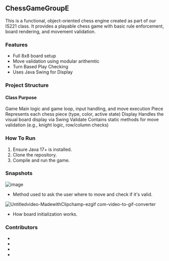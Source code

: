 ## ChessGameGroupE
This is a functional, object-oriented chess engine created as part of our IS221 class. It provides a playable chess game with basic rule enforcement, board rendering, and movement validation.

### Features
- Full 8x8 board setup
- Move validation using modular arithemtic
- Turn Based Play Checking
- Uses Java Swing for Display

### Project Structure 
#### Class      Purpose
Game            Main logic and game loop, input handling, and move execution
Piece           Represents each chess piece (type, color, active state) 
Display         Handles the visual board display via Swing
Validate        Contains static methods for move validation (e.g., knight logic, row/column checks)

### How To Run
1. Ensure Java 17+ is installed.
2. Clone the repository.
3. Compile and run the game.

### Snapshots 
![image](https://github.com/user-attachments/assets/c29323eb-37fb-4987-9c46-e75e4116c2aa)
- Method used to ask the user where to move and check if it's valid.


![Untitledvideo-MadewithClipchamp-ezgif com-video-to-gif-converter](https://github.com/user-attachments/assets/6fcdbee5-0944-42b2-8770-9a941f5809d3)
- How board initialization works.



### Contributors 
-
-
-
-
